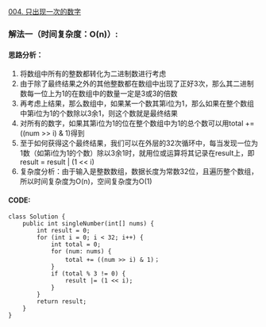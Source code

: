 [004. 只出现一次的数字](https://leetcode.cn/problems/WGki4K/)

### 解法一（时间复杂度：O(n)）:
#### 思路分析：
1. 将数组中所有的整数都转化为二进制数进行考虑
2. 由于除了最终结果之外的其他整数都在数组中出现了正好3次，那么其二进制数每一位上为1的在数组中的数量一定是3或3的倍数
3. 再考虑上结果，那么数组中，如果某一个数其第i位为1，那么如果在整个数组中第i位为1的个数除以3余1，则这个数就是最终结果
4. 对所有的数字，如果其第i位为1的位在整个数组中为1的总个数可以用total += ((num >> i) & 1)得到
5. 至于如何获得这个最终结果，我们可以在外层的32次循环中，每当发现一位为1数（如第i位为1的个数）除以3余1时，就用位或运算将其记录在result上，即result = result | (1 << i)
6. 复杂度分析：由于输入是整数数组，数据长度为常数32位，且遍历整个数组，所以时间复杂度为O(n)，空间复杂度为O(1)

#### CODE:

```
class Solution {
    public int singleNumber(int[] nums) {
        int result = 0;
        for (int i = 0; i < 32; i++) {
            int total = 0;
            for (num: nums) {
                total += ((num >> i) & 1)；
            }
            if (total % 3 != 0) {
                result |= (1 << i);
            }
        }
        return result;
    }
}
```
